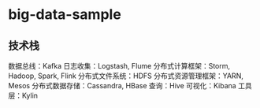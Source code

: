# big-data-sample

## 技术栈
数据总线：Kafka
日志收集：Logstash, Flume
分布式计算框架：Storm, Hadoop, Spark, Flink
分布式文件系统：HDFS
分布式资源管理框架：YARN, Mesos
分布式数据存储：Cassandra, HBase
查询：Hive
可视化：Kibana
工具层：Kylin
